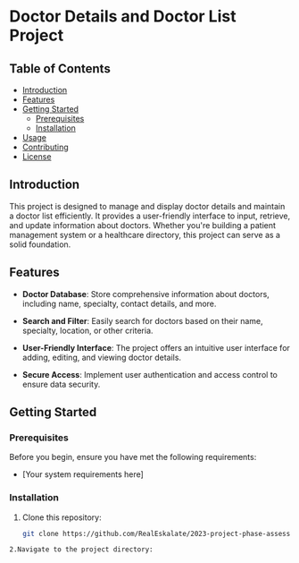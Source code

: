 # Doctor Details and Doctor List Project

## Table of Contents

- [Introduction](#introduction)
- [Features](#features)
- [Getting Started](#getting-started)
  - [Prerequisites](#prerequisites)
  - [Installation](#installation)
- [Usage](#usage)
- [Contributing](#contributing)
- [License](#license)

## Introduction

This project is designed to manage and display doctor details and maintain a doctor list efficiently. It provides a user-friendly interface to input, retrieve, and update information about doctors. Whether you're building a patient management system or a healthcare directory, this project can serve as a solid foundation.

## Features

- **Doctor Database**: Store comprehensive information about doctors, including name, specialty, contact details, and more.

- **Search and Filter**: Easily search for doctors based on their name, specialty, location, or other criteria.

- **User-Friendly Interface**: The project offers an intuitive user interface for adding, editing, and viewing doctor details.

- **Secure Access**: Implement user authentication and access control to ensure data security.

## Getting Started

### Prerequisites

Before you begin, ensure you have met the following requirements:

- [Your system requirements here]

### Installation

1. Clone this repository:

   ```bash
   git clone https://github.com/RealEskalate/2023-project-phase-assessment
   ```

```
2.Navigate to the project directory:
```
